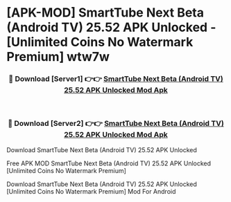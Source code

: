 # [APK-MOD] SmartTube Next Beta (Android TV) 25.52 APK Unlocked - [Unlimited Coins No Watermark Premium] wtw7w



<div align="center">
<h3>🔴 Download [Server1] 👉👉 <a href="https://momento.my/?title=SmartTube_Next_Beta_(Android_TV)_25.52_APK_Unlocked">SmartTube Next Beta (Android TV) 25.52 APK Unlocked Mod Apk</a></h3><br>

<h3>🔴 Download [Server2] 👉👉 <a href="https://momento.my/?title=SmartTube_Next_Beta_(Android_TV)_25.52_APK_Unlocked">SmartTube Next Beta (Android TV) 25.52 APK Unlocked Mod Apk</a></h3>
</div>



Download SmartTube Next Beta (Android TV) 25.52 APK Unlocked 

Free APK MOD SmartTube Next Beta (Android TV) 25.52 APK Unlocked [Unlimited Coins No Watermark Premium]

Download SmartTube Next Beta (Android TV) 25.52 APK Unlocked [Unlimited Coins No Watermark Premium] Mod For Android
